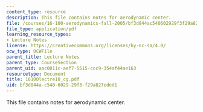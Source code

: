 ```yaml
---
content_type: resource
description: This file contains notes for aerodynamic center.
file: /courses/16-100-aerodynamics-fall-2005/bf3d844ac540602929f3f29a827eded1_16100lectre10_cg.pdf
file_type: application/pdf
learning_resource_types:
- Lecture Notes
license: https://creativecommons.org/licenses/by-nc-sa/4.0/
ocw_type: OCWFile
parent_title: Lecture Notes
parent_type: CourseSection
parent_uid: aac0011c-aef7-5515-ccc9-354af44ae163
resourcetype: Document
title: 16100lectre10_cg.pdf
uid: bf3d844a-c540-6029-29f3-f29a827eded1
---
```

This file contains notes for aerodynamic center.